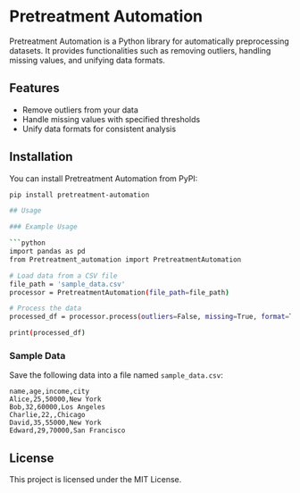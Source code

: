 # Pretreatment Automation

Pretreatment Automation is a Python library for automatically preprocessing datasets. It provides functionalities such as removing outliers, handling missing values, and unifying data formats.

## Features

- Remove outliers from your data
- Handle missing values with specified thresholds
- Unify data formats for consistent analysis

## Installation

You can install Pretreatment Automation from PyPI:

```sh
pip install pretreatment-automation

## Usage

### Example Usage

```python
import pandas as pd
from Pretreatment_automation import PretreatmentAutomation

# Load data from a CSV file
file_path = 'sample_data.csv'
processor = PretreatmentAutomation(file_path=file_path)

# Process the data
processed_df = processor.process(outliers=False, missing=True, format=True, missing_threshold=0.2, fill_value=50000)

print(processed_df)
```

### Sample Data

Save the following data into a file named `sample_data.csv`:

```csv
name,age,income,city
Alice,25,50000,New York
Bob,32,60000,Los Angeles
Charlie,22,,Chicago
David,35,55000,New York
Edward,29,70000,San Francisco
```

## License

This project is licensed under the MIT License.